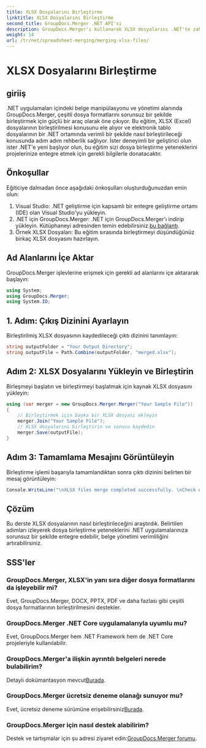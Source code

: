 ```yaml
---
title: XLSX Dosyalarını Birleştirme
linktitle: XLSX Dosyalarını Birleştirme
second_title: GroupDocs.Merger .NET API'si
description: GroupDocs.Merger'ı kullanarak XLSX dosyalarını .NET'te zahmetsizce nasıl birleştireceğinizi öğrenin. Kusursuz belge yönetimi için bu adım adım öğreticiyi izleyin.
weight: 14
url: /tr/net/spreadsheet-merging/merging-xlsx-files/
---
```


# XLSX Dosyalarını Birleştirme

## giriiş
.NET uygulamaları içindeki belge manipülasyonu ve yönetimi alanında GroupDocs.Merger, çeşitli dosya formatlarını sorunsuz bir şekilde birleştirmek için güçlü bir araç olarak öne çıkıyor. Bu eğitim, XLSX (Excel) dosyalarının birleştirilmesi konusunu ele alıyor ve elektronik tablo dosyalarının bir .NET ortamında verimli bir şekilde nasıl birleştirileceği konusunda adım adım rehberlik sağlıyor. İster deneyimli bir geliştirici olun ister .NET'e yeni başlıyor olun, bu eğitim sizi dosya birleştirme yeteneklerini projelerinize entegre etmek için gerekli bilgilerle donatacaktır.
## Önkoşullar
Eğiticiye dalmadan önce aşağıdaki önkoşulları oluşturduğunuzdan emin olun:
1. Visual Studio: .NET geliştirme için kapsamlı bir entegre geliştirme ortamı (IDE) olan Visual Studio'yu yükleyin.
2. .NET için GroupDocs.Merger: .NET için GroupDocs.Merger'ı indirip yükleyin. Kütüphaneyi adresinden temin edebilirsiniz.[bu bağlantı](https://releases.groupdocs.com/merger/net/).
3. Örnek XLSX Dosyaları: Bu eğitim sırasında birleştirmeyi düşündüğünüz birkaç XLSX dosyasını hazırlayın.

## Ad Alanlarını İçe Aktar
GroupDocs.Merger işlevlerine erişmek için gerekli ad alanlarını içe aktararak başlayın:
```csharp
using System; 
using GroupDocs.Merger;
using System.IO;
```
## 1. Adım: Çıkış Dizinini Ayarlayın
Birleştirilmiş XLSX dosyasının kaydedileceği çıktı dizinini tanımlayın:
```csharp
string outputFolder = "Your Output Directory";
string outputFile = Path.Combine(outputFolder, "merged.xlsx");
```
## Adım 2: XLSX Dosyalarını Yükleyin ve Birleştirin
Birleşmeyi başlatın ve birleştirmeyi başlatmak için kaynak XLSX dosyasını yükleyin:
```csharp
using (var merger = new GroupDocs.Merger.Merger("Your Sample File"))
{
    // Birleştirmek için başka bir XLSX dosyası ekleyin
    merger.Join("Your Sample File");
    // XLSX dosyalarını birleştirin ve sonucu kaydedin
    merger.Save(outputFile);
}
```
## Adım 3: Tamamlama Mesajını Görüntüleyin
Birleştirme işlemi başarıyla tamamlandıktan sonra çıktı dizinini belirten bir mesaj görüntüleyin:
```csharp
Console.WriteLine("\nXLSX files merge completed successfully. \nCheck output in {0}", outputFolder);
```

## Çözüm
Bu derste XLSX dosyalarının nasıl birleştirileceğini araştırdık. Belirtilen adımları izleyerek dosya birleştirme yeteneklerini .NET uygulamalarınıza sorunsuz bir şekilde entegre edebilir, belge yönetimi verimliliğini artırabilirsiniz.

## SSS'ler
### GroupDocs.Merger, XLSX'in yanı sıra diğer dosya formatlarını da işleyebilir mi?
Evet, GroupDocs.Merger, DOCX, PPTX, PDF ve daha fazlası gibi çeşitli dosya formatlarının birleştirilmesini destekler.
### GroupDocs.Merger .NET Core uygulamalarıyla uyumlu mu?
Evet, GroupDocs.Merger hem .NET Framework hem de .NET Core projeleriyle kullanılabilir.
### GroupDocs.Merger'a ilişkin ayrıntılı belgeleri nerede bulabilirim?
 Detaylı dokümantasyon mevcut[Burada](https://tutorials.groupdocs.com/merger/net/).
### GroupDocs.Merger ücretsiz deneme olanağı sunuyor mu?
 Evet, ücretsiz deneme sürümüne erişebilirsiniz[Burada](https://releases.groupdocs.com/).
### GroupDocs.Merger için nasıl destek alabilirim?
 Destek ve tartışmalar için şu adresi ziyaret edin:[GroupDocs.Merger forumu](https://forum.groupdocs.com/c/merger/32).